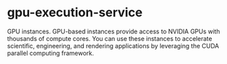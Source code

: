 # gpu-execution-service
GPU instances. GPU-based instances provide access to NVIDIA GPUs with thousands of compute cores. You can use these instances to accelerate scientific, engineering, and rendering applications by leveraging the CUDA parallel computing framework.
